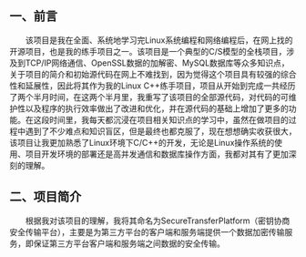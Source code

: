 ## 一、前言
　　该项目是我在全面、系统地学习完Linux系统编程和网络编程后，在网上找的开源项目，也是我的练手项目之一。该项目是一个典型的C/S模型的全栈项目，涉及到TCP/IP网络通信、OpenSSL数据的加解密、MySQL数据库等众多知识点，关于项目的简介和初始源代码在网上不难找到，因为觉得这个项目具有较强的综合性和延展性，因此将其作为我的Linux C++练手项目，项目从开始到完成一共经历了两个半月时间，在这两个半月里，我重写了该项目的全部源代码，对代码的可维护性以及程序的执行效率做出了改进和优化，并在源代码的基础上增加了更多的功能。在这段时间里，我每天都沉浸在项目相关知识点的学习中，虽然在做项目的过程中遇到了不少难点和知识盲区，但是最终也都克服了，现在想想确实收获很大，该项目让我更加熟悉了Linux环境下C/C++的开发，无论是Linux操作系统的使用、项目开发环境的部署还是高并发通信和数据库操作方面，我都对其有了更加深刻的理解。
## 二、项目简介
　　根据我对该项目的理解，我将其命名为SecureTransferPlatform（密钥协商安全传输平台），主要是为第三方平台的客户端和服务端提供一个数据加密传输服务，即保证第三方平台客户端和服务端之间数据的安全传输。
